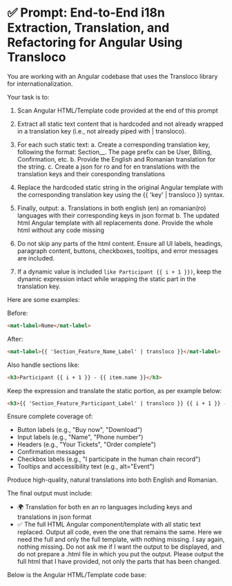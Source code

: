 # ✅ Prompt: End-to-End i18n Extraction, Translation, and Refactoring for Angular Using Transloco


You are working with an Angular codebase that uses the Transloco library for internationalization.

Your task is to:

1. Scan Angular HTML/Template code provided at the end of this prompt

2. Extract all static text content that is hardcoded and not already wrapped in a translation key (i.e., not already piped with | transloco).

3. For each such static text:
a. Create a corresponding translation key, following the format: Section_<PagePrefix>_<Description>. The page prefix can be User, Billing, Confirmation, etc.
b. Provide the English and Romanian translation for the string.
c. Create a json for ro and for en translations with the translation keys and their coresponding translations

4. Replace the hardcoded static string in the original Angular template with the corresponding translation key using the {{ 'key' | transloco }} syntax.

5. Finally, output:
a. Translations in both english (en) an romanian(ro) languages with their corresponding keys in json format
b. The updated html Angular template with all replacements done. Provide the whole html without any code missing

6. Do not skip any parts of the html content. Ensure all UI labels, headings, paragraph content, buttons, checkboxes, tooltips, and error messages are included.

7. If a dynamic value is included `like Participant {{ i + 1 }})`, keep the dynamic expression intact while wrapping the static part in the translation key.


Here are some examples:

Before:
```html
<mat-label>Nume</mat-label>
```
After:
```html
<mat-label>{{ 'Section_Feature_Name_Label' | transloco }}</mat-label>
```

Also handle sections like:
```html
<h3>Participant {{ i + 1 }} - {{ item.name }}</h3>
```
 Keep the expression and translate the static portion, as per example below:
```html
<h3>{{ 'Section_Feature_Participant_Label' | transloco }} {{ i + 1 }} - {{ item.name }}</h3>
```

Ensure complete coverage of:
- Button labels (e.g., "Buy now", "Download")
- Input labels (e.g., "Name", "Phone number")
- Headers (e.g., "Your Tickets", "Order complete")
- Confirmation messages
- Checkbox labels (e.g., "I participate in the human chain record")
- Tooltips and accessibility text (e.g., alt="Event")

Produce high-quality, natural translations into both English and Romanian.

The final output must include:
- 🌍 Translation for both en an ro languages including keys and translations in json format
- ✅ The full HTML Angular component/template with all static text replaced. Output all code, even the one that remains the same. Here we need the full and only the full template, with nothing missing. I say again, nothing missing. Do not ask me if I want the output to be displayed, and do not prepare a .html file in which you put the output. Please output the full html that I have provided, not only the parts that has been changed.



Below is the Angular HTML/Template code base:
